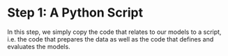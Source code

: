 # Step 1: A Python Script

In this step, we simply copy the code that relates to our models to a script,
i.e. the code that prepares the data as well as the code that defines
and evaluates the models.
